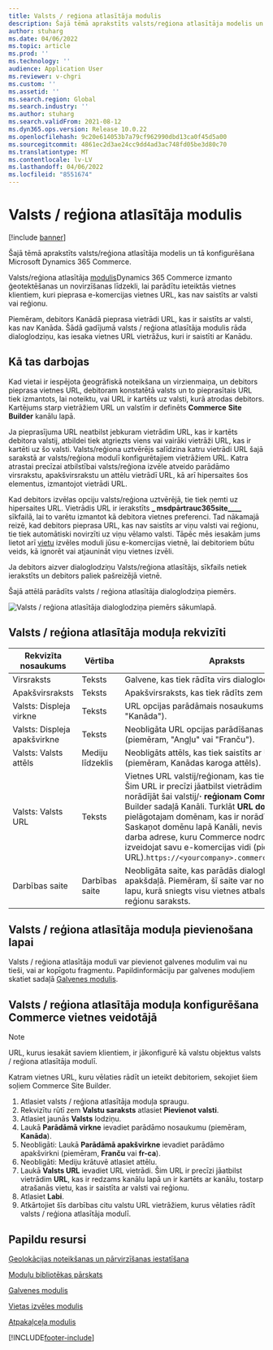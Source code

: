 ```yaml
---
title: Valsts / reģiona atlasītāja modulis
description: Šajā tēmā aprakstīts valsts/reģiona atlasītāja modelis un tā konfigurēšana Microsoft Dynamics 365 Commerce.
author: stuharg
ms.date: 04/06/2022
ms.topic: article
ms.prod: ''
ms.technology: ''
audience: Application User
ms.reviewer: v-chgri
ms.custom: ''
ms.assetid: ''
ms.search.region: Global
ms.search.industry: ''
ms.author: stuharg
ms.search.validFrom: 2021-08-12
ms.dyn365.ops.version: Release 10.0.22
ms.openlocfilehash: 9c20e614053b7a79cf962990dbd13ca0f45d5a00
ms.sourcegitcommit: 4861ec2d3ae24cc9dd4ad3ac748fd05be3d80c70
ms.translationtype: MT
ms.contentlocale: lv-LV
ms.lasthandoff: 04/06/2022
ms.locfileid: "8551674"
---
```

# <a name="countryregion-picker-module"></a>Valsts / reģiona atlasītāja modulis

[!include [banner](includes/banner.md)]

Šajā tēmā aprakstīts valsts/reģiona atlasītāja modelis un tā konfigurēšana Microsoft Dynamics 365 Commerce.

Valsts/reģiona atlasītāja [modulis](geo-detection-redirection.md)Dynamics 365 Commerce izmanto ģeotektēšanas un novirzīšanas līdzekli, lai parādītu ieteiktās vietnes klientiem, kuri pieprasa e-komercijas vietnes URL, kas nav saistīts ar valsti vai reģionu.

Piemēram, debitors Kanādā pieprasa vietrādi URL, kas ir saistīts ar valsti, kas nav Kanāda. Šādā gadījumā valsts / reģiona atlasītāja modulis rāda dialoglodziņu, kas iesaka vietnes URL vietrāžus, kuri ir saistīti ar Kanādu. 

## <a name="how-it-works"></a>Kā tas darbojas

Kad vietai ir iespējota ģeogrāfiskā noteikšana un virzienmaiņa, un debitors pieprasa vietnes URL, debitoram konstatētā valsts un to pieprasītais URL tiek izmantots, lai noteiktu, vai URL ir kartēts uz valsti, kurā atrodas debitors. Kartējums starp vietrāžiem URL un valstīm ir definēts **Commerce** **Site Builder** kanālu lapā. 

Ja pieprasījuma URL neatbilst jebkuram vietrādim URL, kas ir kartēts debitora valstij, atbildei tiek atgriezts viens vai vairāki vietrāži URL, kas ir kartēti uz šo valsti. Valsts/reģiona uztvērējs salīdzina katru vietrādi URL šajā sarakstā ar valsts/reģiona modulī konfigurētajiem vietrāžiem URL. Katra atrastai precīzai atbilstībai valsts/reģiona izvēle atveido parādāmo virsrakstu, apakšvirsrakstu un attēlu vietrādī URL, kā arī hipersaites šos elementus, izmantojot vietrādi URL.

Kad debitors izvēlas opciju valsts/reģiona uztvērējā, tie tiek ņemti uz hipersaites URL. Vietrādis URL ir ierakstīts **\_ msdpārtrauc365site\_\_\_\_** sīkfailā, lai to varētu izmantot kā debitora vietnes preferenci. Tad nākamajā reizē, kad debitors pieprasa URL, kas nav saistīts ar viņu valsti vai reģionu, tie tiek automātiski novirzīti uz viņu vēlamo valsti. Tāpēc mēs iesakām jums lietot arī [vietu](site-selector.md) izvēles moduli jūsu e-komercijas vietnē, lai debitoriem būtu veids, kā ignorēt vai atjaunināt viņu vietnes izvēli. 

Ja debitors aizver dialoglodziņu Valsts/reģiona atlasītājs, sīkfails netiek ierakstīts un debitors paliek pašreizējā vietnē. 

Šajā attēlā parādīts valsts / reģiona atlasītāja dialoglodziņa piemērs.

![Valsts / reģiona atlasītāja dialoglodziņa piemērs sākumlapā.](./media/Geo_country-region-module-insitu.png)

## <a name="countryregion-picker-module-properties"></a>Valsts / reģiona atlasītāja moduļa rekvizīti

| Rekvizīta nosaukums              | Vērtība       | Apraksts                                                  |
| -------------------------- | ----------- | ------------------------------------------------------------ |
| Virsraksts                    | Teksts        | Galvene, kas tiek rādīta virs dialoglodziņa.       |
| Apakšvirsraksts                 | Teksts        | Apakšvirsraksts, kas tiek rādīts zem galvenes.               |
| Valsts: Displeja virkne    | Teksts        | URL opcijas parādāmais nosaukums (piemēram, "Kanāda").   |
| Valsts: Displeja apakšvirkne | Teksts        | Neobligāta URL opcijas parādīšanas apakšvirne (piemēram, "Angļu" vai "Franču"). |
| Valsts: Valsts attēls     | Mediju līdzeklis | Neobligāts attēls, kas tiek saistīts ar URL opciju (piemēram, Kanādas karoga attēls). |
| Valsts: Valsts URL       | Teksts        | Vietnes URL valstij/reģionam, kas tiek konfigurēts. Šim URL ir precīzi jāatbilst vietrādim URL, ko norādījāt šai valstij/**·** **reģionam Commerce Site** Builder sadaļā Kanāli. Turklāt **URL** **domēnam** ir jābūt pielāgotajam domēnam, kas ir norādīts laukā Saskaņot domēnu lapā Kanāli, nevis tās vietnes darba adrese, kuru Commerce nodrošina, kad izveidojat savu e-komercijas vidi (piemēram, URL).`https://<yourcompany>.commerce.dynamics.com/` |
| Darbības saite                | Darbības saite | Neobligāta saite, kas parādās dialoglodziņa apakšdaļā. Piemēram, šī saite var norādīt uz iekšēju lapu, kurā sniegts visu vietnes atbalstīto valstu un reģionu saraksts. |

## <a name="add-a-countryregion-picker-module-to-a-page"></a>Valsts / reģiona atlasītāja moduļa pievienošana lapai

Valsts / reģiona atlasītāja moduli var pievienot galvenes modulim vai nu tieši, vai ar kopīgotu fragmentu. Papildinformāciju par galvenes moduļiem skatiet sadaļā [Galvenes modulis](author-header-module.md).

## <a name="configure-the-countryregion-picker-module-in-commerce-site-builder"></a>Valsts / reģiona atlasītāja moduļa konfigurēšana Commerce vietnes veidotājā

> [!NOTE]
> URL, kurus iesakāt saviem klientiem, ir jākonfigurē kā valstu objektus valsts / reģiona atlasītāja modulī.

Katram vietnes URL, kuru vēlaties rādīt un ieteikt debitoriem, sekojiet šiem soļiem Commerce Site Builder.

1. Atlasiet valsts / reģiona atlasītāja moduļa spraugu.
1. Rekvizītu rūtī zem **Valstu saraksts** atlasiet **Pievienot valsti**.
1. Atlasiet jaunās **Valsts** lodziņu.
1. Laukā **Parādāmā virkne** ievadiet parādāmo nosaukumu (piemēram, **Kanāda**).
1. Neobligāti: Laukā **Parādāmā apakšvirkne** ievadiet parādāmo apakšvirkni (piemēram, **Franču** vai **fr-ca**).
1. Neobligāti: Mediju krātuvē atlasiet attēlu.
1. Laukā **Valsts URL** ievadiet URL vietrādi. Šim URL ir precīzi jāatbilst vietrādim **URL**, kas ir redzams kanālu lapā un ir kartēts ar kanālu, tostarp atrašanās vietu, kas ir saistīta ar valsti vai reģionu. 
1. Atlasiet **Labi**.
1. Atkārtojiet šīs darbības citu valstu URL vietrāžiem, kurus vēlaties rādīt valsts / reģiona atlasītāja modulī.

## <a name="additional-resources"></a>Papildu resursi

[Ģeolokācijas noteikšanas un pārvirzīšanas iestatīšana](geo-detection-redirection.md)

[Moduļu bibliotēkas pārskats](starter-kit-overview.md)

[Galvenes modulis](author-header-module.md)

[Vietas izvēles modulis](site-selector.md)

[Atpakaļceļa modulis](add-breadcrumb.md)

[!INCLUDE[footer-include](../includes/footer-banner.md)]
